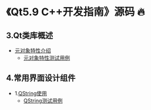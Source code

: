 # 《Qt5.9 C++开发指南》源码 🔥

## 3.Qt类库概述

- [元对象特性介绍](./samp3_1/README.md)<br>
    - [元对象特性测试用例](./samp3_1)<br>

## 4.常用界面设计组件

- 1.[QString使用](./samp4_1/README.md)<br>
    - [QString测试用例](./samp4_1)<br> 